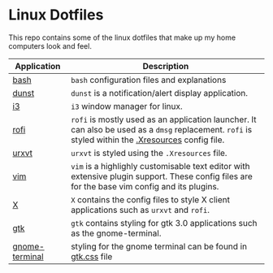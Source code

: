 # Linux Dotfiles

This repo contains some of the linux dotfiles that make up my home computers look and feel.

| Application            | Description                                                                                                                                                          |
|------------------------|----------------------------------------------------------------------------------------------------------------------------------------------------------------------|
| [bash](bash)           | `bash` configuration files and explanations                                                                                                                          |
| [dunst](dunst)         | `dunst` is a notification/alert display application.                                                                                                                 |
| [i3](i3)               | `i3` window manager for linux.                                                                                                                                       |
| [rofi](X/.Xresources)  | `rofi` is mostly used as an application launcher. It can also be used as a `dmsg` replacement. `rofi` is styled within the [.Xresources](X/.Xresources) config file. |
| [urxvt](X/.Xresources) | `urxvt` is styled using the `.Xresources` file.                                                                                                                      |
| [vim](vim)             | `vim` is a highlighly customisable text editor with extensive plugin support. These config files are for the base vim config and its plugins.                        |
| [X](X)                 | `X` contains the config files to style X client applications such as `urxvt` and `rofi`.                                                                             |
| [gtk](gtk)             | `gtk` contains styling for gtk 3.0 applications such as the gnome-terminal.                                                                                          |
| [gnome-terminal](gtk)  | styling for the gnome terminal can be found in [gtk.css](gkt/gtk.css) file                                                                                           |
